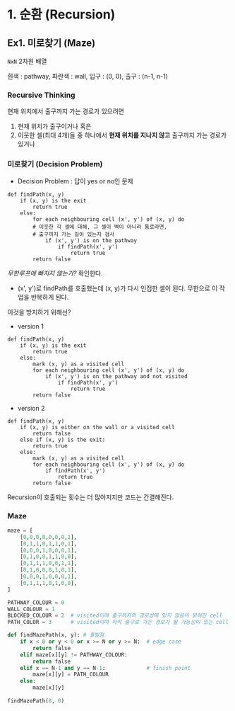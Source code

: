 # 1. 순환 (Recursion)

## Ex1. 미로찾기 (Maze)

`NxN` 2차원 배열

흰색 : pathway, 파란색 : wall, 입구 : (0, 0), 출구 : (n-1, n-1)



### Recursive Thinking

현재 위치에서 출구까지 가는 경로가 있으려면 

1. 현재 위치가 출구이거나 혹은
2. 이웃한 셀(최대 4개)들 중 하나에서 **현재 위치를 지나지 않고** 출구까지 가는 경로가 있거나



### 미로찾기 (Decision Problem)

* Decision Problem : 답이 yes or no인 문제

```
def findPath(x, y)
    if (x, y) is the exit
    	return true
    else:
        for each neighbouring cell (x', y') of (x, y) do
        # 이웃한 각 셀에 대해, 그 셀이 벽이 아니라 통로라면, 
        # 출구까지 가는 길이 있는지 검사
        	if (x', y') is on the pathway	
        		if findPath(x', y')
        			return true
        return false
```



*무한루프에 빠지지 않는가?* 확인한다.

* (x', y')로 findPath를 호출했는데 (x, y)가 다시 인접한 셀이 된다. 무한으로 이 작업을 반복하게 된다.

이것을 방지하기 위해선? 



* version 1

```
def findPath(x, y)
    if (x, y) is the exit
    	return true
    else:
   		mark (x, y) as a visited cell
        for each neighbouring cell (x', y') of (x, y) do
        	if (x', y') is on the pathway and not visited 	
        		if findPath(x', y')
        			return true
        return false
```



* version 2

```
def findPath(x, y)
    if (x, y) is either on the wall or a visited cell
    	return false
    else if (x, y) is the exit:
    	return true
    else:
    	mark (x, y) as a visited cell
        for each neighbouring cell (x', y') of (x, y) do
        	if findPath(x', y')
        		return true
        return false
```

Recursion이 호출되는 횟수는 더 많아지지만 코드는 간결해진다.



### Maze

```python
maze = [
    [0,0,0,0,0,0,0,1],
	[0,1,1,0,1,1,0,1],
    [0,0,0,1,0,0,0,1],
    [0,1,0,0,1,1,0,0],
    [0,1,1,1,0,0,1,1],
    [0,1,0,0,0,1,0,1],
    [0,0,0,1,0,0,0,1],
    [0,1,1,1,0,1,0,0],
]

PATHWAY_COLOUR = 0
WALL_COLOUR = 1
BLOCKED_COLOUR = 2	# visited이며 출구까지의 경로상에 있지 않음이 밝혀진 cell
PATH_COLOR = 3		# visited이며 아직 출구로 가는 경로가 될 가능성이 있는 cell

def findMazePath(x, y):	# 출발점
    if x < 0 or y < 0 or x >= N or y >= N:	# edge case
        return false
    elif maze[x][y] != PATHWAY_COLOUR:
        return false
    elif x == N-1 and y == N-1:				# finish point
        maze[x][y] = PATH_COLOUR
    else:
        maze[x][y]
    
findMazePath(0, 0)
```

